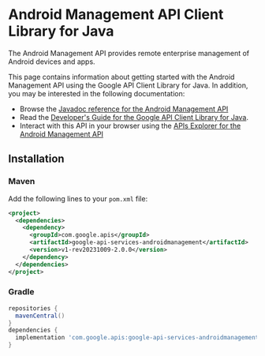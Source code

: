 # Android Management API Client Library for Java

The Android Management API provides remote enterprise management of Android devices and apps.

This page contains information about getting started with the Android Management API
using the Google API Client Library for Java. In addition, you may be interested
in the following documentation:

* Browse the [Javadoc reference for the Android Management API][javadoc]
* Read the [Developer's Guide for the Google API Client Library for Java][google-api-client].
* Interact with this API in your browser using the [APIs Explorer for the Android Management API][api-explorer]

## Installation

### Maven

Add the following lines to your `pom.xml` file:

```xml
<project>
  <dependencies>
    <dependency>
      <groupId>com.google.apis</groupId>
      <artifactId>google-api-services-androidmanagement</artifactId>
      <version>v1-rev20231009-2.0.0</version>
    </dependency>
  </dependencies>
</project>
```

### Gradle

```gradle
repositories {
  mavenCentral()
}
dependencies {
  implementation 'com.google.apis:google-api-services-androidmanagement:v1-rev20231009-2.0.0'
}
```

[javadoc]: https://googleapis.dev/java/google-api-services-androidmanagement/latest/index.html
[google-api-client]: https://github.com/googleapis/google-api-java-client/
[api-explorer]: https://developers.google.com/apis-explorer/#p/androidmanagement/v1/

